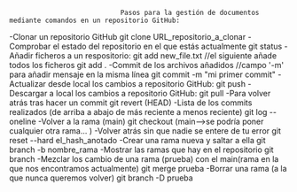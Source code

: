                                 Pasos para la gestión de documentos mediante comandos en un repositorio GitHub:

-Clonar un repositorio GitHub 
    git clone URL_repositorio_a_clonar
-Comprobar el estado del repositorio en el que estás actualmente
    git status
-Añadir ficheros a un respositorio:
    git add new_file.txt
    //el siguiente añade todos los ficheros
    git add .
-Commit de los archivos añadidos
    //campo '-m' para añadir mensaje en la misma línea
    git commit -m "mi primer commit"
-Actualizar desde local los cambios a repositorio GitHub:
    git push
-Descargar a local los cambios a repositorio GitHub:
    git pull
-Para volver atrás tras hacer un commit
    git revert (HEAD)
-Lista de los commits realizados (de arriba a abajo de más reciente a menos reciente)
    git log --oneline
-Volver a la rama (main)
    git checkout (main-->se podría poner cualquier otra rama... )
-Volver atrás sin que nadie se entere de tu error
    git reset --hard el_hash_anotado
-Crear una rama nueva y saltar a ella
    git branch -b nombre_rama
-Mostrar las ramas que hay en el repositorio
    git branch
-Mezclar los cambio de una rama (prueba) con el main(rama en la que nos encontramos actualmente)
    git merge prueba
-Borrar una rama (a la que nunca queremos volver)
    git branch -D prueba

